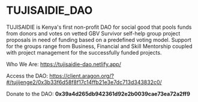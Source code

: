 # TUJISAIDIE_DAO

TUJISAIDIE is Kenya's first non-profit DAO for social good that pools funds from donors and votes on vetted GBV Survivor self-help group project proposals in need of funding based on a predefined voting model. Support for the groups range from Business, Financial and Skill Mentorship coupled with project management for the successfully funded projects.

Who We Are:
https://tujisaidie-dao.netlify.app/

Access the DAO:
https://client.aragon.org/?#/tujijenge2/0x3b33f6d58f8f17c14ffb21e3e7dc713d343832c0/

Donate to the DAO:
**0x39a4d265db942361d92e2b0039cae73ea72a2ff9**

